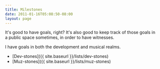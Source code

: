 ```yaml
---
title: Milestones
date: 2011-01-16T05:08:50-08:00
layout: page
---
```

It's good to have goals, right? It's also good to keep track of those goals in a public space sometimes, in order to have witnesses.

I have goals in both the development and musical realms.

* [Dev-stones]({{ site.baseurl }}/lists/dev-stones)
* [Muz-stones]({{ site.baseurl }}/lists/muz-stones)
